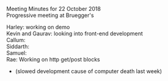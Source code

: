 Meeting Minutes for 22 October 2018  
Progressive meeting at Bruegger's  
  
Harley: working on demo  
Kevin and Gaurav: looking into front-end development  
Callum:  
Siddarth:  
Samuel:  
Rae: Working on http get/post blocks  
- (slowed development cause of computer death last week)  

